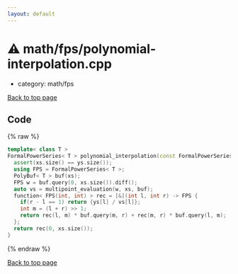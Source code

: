 ```yaml
---
layout: default
---
```


<!-- mathjax config similar to math.stackexchange -->
<script type="text/javascript" async
  src="https://cdnjs.cloudflare.com/ajax/libs/mathjax/2.7.5/MathJax.js?config=TeX-MML-AM_CHTML">
</script>
<script type="text/x-mathjax-config">
  MathJax.Hub.Config({
    TeX: { equationNumbers: { autoNumber: "AMS" }},
    tex2jax: {
      inlineMath: [ ['$','$'] ],
      processEscapes: true
    },
    "HTML-CSS": { matchFontHeight: false },
    displayAlign: "left",
    displayIndent: "2em"
  });
</script>

<script type="text/javascript" src="https://cdnjs.cloudflare.com/ajax/libs/jquery/3.4.1/jquery.min.js"></script>
<script src="https://cdn.jsdelivr.net/npm/jquery-balloon-js@1.1.2/jquery.balloon.min.js" integrity="sha256-ZEYs9VrgAeNuPvs15E39OsyOJaIkXEEt10fzxJ20+2I=" crossorigin="anonymous"></script>
<script type="text/javascript" src="../../../assets/js/copy-button.js"></script>
<link rel="stylesheet" href="../../../assets/css/copy-button.css" />


# :warning: math/fps/polynomial-interpolation.cpp
* category: math/fps


[Back to top page](../../../index.html)



## Code
{% raw %}
```cpp
template< class T >
FormalPowerSeries< T > polynomial_interpolation(const FormalPowerSeries< T > &xs, const vector< T > &ys) {
  assert(xs.size() == ys.size());
  using FPS = FormalPowerSeries< T >;
  PolyBuf< T > buf(xs);
  FPS w = buf.query(0, xs.size()).diff();
  auto vs = multipoint_evaluation(w, xs, buf);
  function< FPS(int, int) > rec = [&](int l, int r) -> FPS {
    if(r - l == 1) return {ys[l] / vs[l]};
    int m = (l + r) >> 1;
    return rec(l, m) * buf.query(m, r) + rec(m, r) * buf.query(l, m);
  };
  return rec(0, xs.size());
}

```
{% endraw %}

[Back to top page](../../../index.html)

